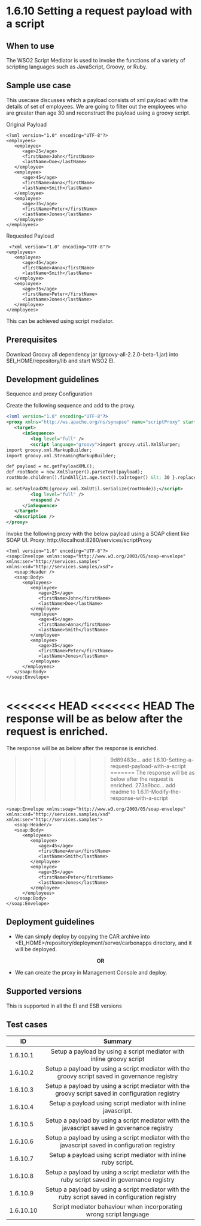 # 1.6.10 Setting a request payload with a script

## When to use
The WSO2 Script Mediator is used to invoke the functions of a variety of scripting languages such as JavaScript, Groovy, or Ruby.

## Sample use case
This usecase discusses which a payload consists of xml payload with the details of  set of employees. We are going to filter out the employees who are greater than age 30 and reconstruct the payload using a groovy script. 

Original Payload
```
<?xml version="1.0" encoding="UTF-8"?>
<employees>
   <employee>
      <age>25</age>
      <firstName>John</firstName>
      <lastName>Doe</lastName>
   </employee>
   <employee>
      <age>45</age>
      <firstName>Anna</firstName>
      <lastName>Smith</lastName>
   </employee>
   <employee>
      <age>35</age>
      <firstName>Peter</firstName>
      <lastName>Jones</lastName>
   </employee>
</employees>
```

Requested Payload
```
 <?xml version="1.0" encoding="UTF-8"?>
<employees>
   <employee>
      <age>45</age>
      <firstName>Anna</firstName>
      <lastName>Smith</lastName>
   </employee>
   <employee>
      <age>35</age>
      <firstName>Peter</firstName>
      <lastName>Jones</lastName>
   </employee>
</employees>
```
This can be achieved using script mediator. 

## Prerequisites
Download Groovy all dependency jar (groovy-all-2.2.0-beta-1.jar) into $EI_HOME/repository/lib and start WSO2 EI. 

## Development guidelines

Sequence and proxy Configuration

Create the following sequence and add to the proxy.

```xml
<?xml version="1.0" encoding="UTF-8"?>
<proxy xmlns="http://ws.apache.org/ns/synapse" name="scriptProxy" startOnLoad="true" statistics="disable" trace="disable" transports="http,https">
   <target>
      <inSequence>
         <log level="full" />
         <script language="groovy">import groovy.util.XmlSlurper;
import groovy.xml.MarkupBuilder;
import groovy.xml.StreamingMarkupBuilder;

def payload = mc.getPayloadXML();
def rootNode = new XmlSlurper().parseText(payload);
rootNode.children().findAll{it.age.text().toInteger() &lt; 30 }.replaceNode {};
 
mc.setPayloadXML(groovy.xml.XmlUtil.serialize(rootNode));</script>
         <log level="full" />
         <respond />
      </inSequence>
   </target>
   <description />
</proxy>                 
```

Invoke the following proxy with the below payload using a SOAP client like SOAP UI. 
Proxy: http://localhost:8280/services/scriptProxy

```
<?xml version="1.0" encoding="UTF-8"?>
<soap:Envelope xmlns:soap="http://www.w3.org/2003/05/soap-envelope" xmlns:ser="http://services.samples" xmlns:xsd="http://services.samples/xsd">
   <soap:Header />
   <soap:Body>
      <employees>
         <employee>
            <age>25</age>
            <firstName>John</firstName>
            <lastName>Doe</lastName>
         </employee>
         <employee>
            <age>45</age>
            <firstName>Anna</firstName>
            <lastName>Smith</lastName>
         </employee>
         <employee>
            <age>35</age>
            <firstName>Peter</firstName>
            <lastName>Jones</lastName>
         </employee>
      </employees>
   </soap:Body>
</soap:Envelope>
 
```

<<<<<<< HEAD
<<<<<<< HEAD
The response will be as below after the request is enriched. 
=======
The response will be as below after the response is enriched. 
>>>>>>> 9d89483e... add 1.6.10-Setting-a-request-payload-with-a-script
=======
The response will be as below after the request is enriched. 
>>>>>>> 273a9bcc... add readme to 1.6.11-Modify-the-response-with-a-script

```
<soap:Envelope xmlns:soap="http://www.w3.org/2003/05/soap-envelope" xmlns:xsd="http://services.samples/xsd" xmlns:ser="http://services.samples">
   <soap:Header/>
   <soap:Body>
      <employees>
         <employee>
            <age>45</age>
            <firstName>Anna</firstName>
            <lastName>Smith</lastName>
         </employee>
         <employee>
            <age>35</age>
            <firstName>Peter</firstName>
            <lastName>Jones</lastName>
         </employee>
      </employees>
   </soap:Body>
</soap:Envelope>
```


## Deployment guidelines

* We can simply deploy by copying the CAR archive into <EI_HOME>/repository/deployment/server/carbonapps directory, and it will be deployed.

<p align="center"><b> OR </b></p>

* We can create the proxy in Management Console and deploy.


## Supported versions
This is supported in all the EI and ESB versions

## Test cases

| ID        | Summary                                                                                                          |
| ----------|:---------------------------------------------------------------------------------------------------------------: |
| 1.6.10.1  | Setup a payload by using a script mediator with inline groovy script                                             |
| 1.6.10.2  | Setup a payload by using a script mediator with the groovy script saved in governance registry                   |
| 1.6.10.3  | Setup a payload by using a script mediator with the groovy script saved in configuration registry                |
| 1.6.10.4  | Setup a payload using script mediator with inline javascript.                                                    |
| 1.6.10.5  | Setup a payload by using a script mediator with the javascript saved in governance registry                      |
| 1.6.10.6  | Setup a payload by using a script mediator with the javascript saved in configuration registry                   |
| 1.6.10.7  | Setup a payload using script mediator with inline ruby script.                                                   |
| 1.6.10.8  | Setup a payload by using a script mediator with the ruby script saved in governance registry                     |
| 1.6.10.9  | Setup a payload by using a script mediator with the ruby script saved in configuration registry                  |
| 1.6.10.10 | Script mediator behaviour when incorporating wrong script language                                               |
                                                          

